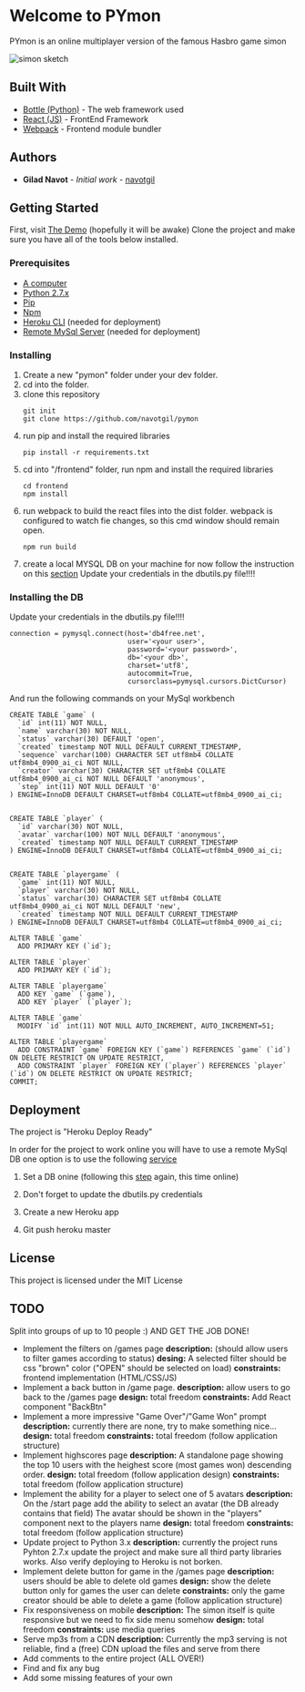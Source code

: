 # Welcome to PYmon

PYmon is an online multiplayer version of the famous Hasbro game simon

![simon sketch](http://lh3.googleusercontent.com/qXdmXKyRLzxf0SspNm8QBsOSsXUoDADTo-3q-zLf0kd3qdk2P9fXsoeg-wV7b8cW0MXt6yVktsFrWsJZ2Q6OS6u4=s200)

## Built With

* [Bottle (Python)](https://bottlepy.org/docs/dev/) - The web framework used
* [React (JS)](https://reactjs.org/) - FrontEnd Framework
* [Webpack](https://webpack.js.org/) - Frontend module bundler

## Authors

* **Gilad Navot** - *Initial work* - [navotgil](https://github.com/navotgil)

## Getting Started

First, visit [The Demo](https://py-mon.herokuapp.com/) (hopefully it will be awake)
Clone the project and make sure you have all of the tools below installed.

### Prerequisites

* [A computer](https://www.ebay.com/itm/386-Computer-AMD-80386DX40-40Mhz-8Mb-RAM-Windows-3-11-Old-DOS-Game-PC/153285622134)
* [Python 2.7.x](https://www.python.org/downloads/release/python-2715/)
* [Pip](https://pypi.org/project/pip/)
* [Npm](https://www.npmjs.com/)
* [Heroku CLI](https://devcenter.heroku.com/articles/heroku-cli) (needed for deployment)
* [Remote MySql Server](https://www.db4free.net) (needed for deployment)


### Installing

1. Create a new "pymon" folder under your dev folder.
2. cd into the folder.
3. clone this repository
    ```
    git init
    git clone https://github.com/navotgil/pymon
    ```
4. run pip and install the required libraries
    ```
    pip install -r requirements.txt
    ```
4. cd into "/frontend" folder, run npm and install the required libraries
    ```
    cd frontend
    npm install
    ```
5. run webpack to build the react files into the dist folder. webpack is configured to watch fie changes, so this cmd window should remain open.
    ```
    npm run build
    ```
6. create a local MYSQL DB on your machine for now follow the instruction on this [section](#installing-the-db)
Update your credentials in the dbutils.py file!!!!


### Installing the DB

Update your credentials in the dbutils.py file!!!!
```
connection = pymysql.connect(host='db4free.net',
                             user='<your user>',
                             password='<your password>',
                             db='<your db>',
                             charset='utf8',
                             autocommit=True,
                             cursorclass=pymysql.cursors.DictCursor)
```
And run the following commands on your MySql workbench
```
CREATE TABLE `game` (
  `id` int(11) NOT NULL,
  `name` varchar(30) NOT NULL,
  `status` varchar(30) DEFAULT 'open',
  `created` timestamp NOT NULL DEFAULT CURRENT_TIMESTAMP,
  `sequence` varchar(100) CHARACTER SET utf8mb4 COLLATE utf8mb4_0900_ai_ci NOT NULL,
  `creator` varchar(30) CHARACTER SET utf8mb4 COLLATE utf8mb4_0900_ai_ci NOT NULL DEFAULT 'anonymous',
  `step` int(11) NOT NULL DEFAULT '0'
) ENGINE=InnoDB DEFAULT CHARSET=utf8mb4 COLLATE=utf8mb4_0900_ai_ci;


CREATE TABLE `player` (
  `id` varchar(30) NOT NULL,
  `avatar` varchar(100) NOT NULL DEFAULT 'anonymous',
  `created` timestamp NOT NULL DEFAULT CURRENT_TIMESTAMP
) ENGINE=InnoDB DEFAULT CHARSET=utf8mb4 COLLATE=utf8mb4_0900_ai_ci;


CREATE TABLE `playergame` (
  `game` int(11) NOT NULL,
  `player` varchar(30) NOT NULL,
  `status` varchar(30) CHARACTER SET utf8mb4 COLLATE utf8mb4_0900_ai_ci NOT NULL DEFAULT 'new',
  `created` timestamp NOT NULL DEFAULT CURRENT_TIMESTAMP
) ENGINE=InnoDB DEFAULT CHARSET=utf8mb4 COLLATE=utf8mb4_0900_ai_ci;

ALTER TABLE `game`
  ADD PRIMARY KEY (`id`);

ALTER TABLE `player`
  ADD PRIMARY KEY (`id`);

ALTER TABLE `playergame`
  ADD KEY `game` (`game`),
  ADD KEY `player` (`player`);

ALTER TABLE `game`
  MODIFY `id` int(11) NOT NULL AUTO_INCREMENT, AUTO_INCREMENT=51;

ALTER TABLE `playergame`
  ADD CONSTRAINT `game` FOREIGN KEY (`game`) REFERENCES `game` (`id`) ON DELETE RESTRICT ON UPDATE RESTRICT,
  ADD CONSTRAINT `player` FOREIGN KEY (`player`) REFERENCES `player` (`id`) ON DELETE RESTRICT ON UPDATE RESTRICT;
COMMIT;
```

## Deployment

The project is "Heroku Deploy Ready"

In order for the project to work online you will have to use a remote MySql DB
one option is to use the following [service](https://www.db4free.net)

1. Set a DB onine (following this [step](#installing-the-db) again, this time online) 

2. Don't forget to update the dbutils.py credentials

3. Create a new Heroku app

4. Git push heroku master

## License

This project is licensed under the MIT License

## TODO
Split into groups of up to 10 people :)
AND GET THE JOB DONE!

* Implement the filters on /games page 
    **description:** (should allow users to filter games according to status)
    **desing:** A selected filter should be css "brown" color ("OPEN" should be selected on load)
    **constraints:** frontend implementation (HTML/CSS/JS)
* Implement a back button in /game page.
    **description:** allow users to go back to the /games page
    **design:** total freedom
    **constraints:** Add React component "BackBtn"
* Implement a more impressive "Game Over"/"Game Won" prompt
    **description:** currently there are none, try to make something nice...
    **design:** total freedom
    **constraints:** total freedom (follow application structure)
* Implement highscores page
    **description:** A standalone page showing the top 10 users with the heighest score (most games won) descending order.
    **design:** total freedom (follow application design)
    **constraints:** total freedom (follow application structure)
* Implement the ability for a player to select one of 5 avatars
    **description:** On the /start page add the ability to select an avatar
    (the DB already contains that field)
    The avatar should be shown in the "players" component next to the players name
    **design:** total freedom
    **constraints:** total freedom (follow application structure)
* Update project to Python 3.x
    **description:** currently the project runs Pyhton 2.7.x
    update the project and make sure all third party libraries works.
    Also verify deploying to Heroku is not borken.
* Implement delete button for game in the /games page
    **description:** users should be able to delete old games
    **design:** show the delete button only for games the user can delete
    **constraints:** only the game creator should be able to delete a game (follow application structure)
* Fix responsiveness on mobile
    **description:** The simon itself is quite responsive but we need to fix side menu somehow
    **design:** total freedom
    **constraints:** use media queries
* Serve mp3s from a CDN
    **description:** Currently the mp3 serving is not reliable, find a (free) CDN upload the files and serve from there
* Add comments to the entire project (ALL OVER!)
* Find and fix any bug
* Add some missing features of your own